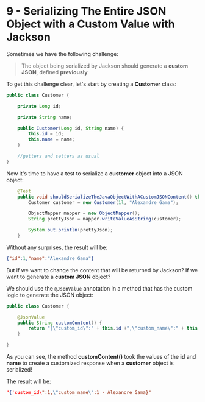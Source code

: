 # 9 - Serializing The Entire JSON Object with a Custom Value with Jackson

Sometimes we have the following challenge:

> The object being serialized by Jackson should generate a **custom JSON**, defined **previously**

To get this challenge clear, let's start by creating a **Customer** class:

```java
public class Customer {

	private Long id;

	private String name;

	public Customer(Long id, String name) {
		this.id = id;
		this.name = name;
	}

	//getters and setters as usual
}
```

Now it's time to have a test to serialize a **customer** object into a JSON object:

```java
	@Test
	public void shouldSerializeTheJavaObjectWithACustomJSONContent() throws Exception {
		Customer customer = new Customer(1l, "Alexandre Gama");

		ObjectMapper mapper = new ObjectMapper();
		String prettyJson = mapper.writeValueAsString(customer);

		System.out.println(prettyJson);		
	}
```

Without any surprises, the result will be:

```json
{"id":1,"name":"Alexandre Gama"}
```

But if we want to change the content that will be returned by Jackson? If we want to generate a **custom JSON** object?

We should use the ```@JsonValue``` annotation in a method that has the custom logic to generate the JSON object:

```java
public class Customer {

	@JsonValue
	public String customContent() {
		return "{\"custom_id\":" + this.id +",\"custom_name\":" + this.id + " - " + this.name +"}";
	}

}
```

As you can see, the method **customContent()** took the values of the **id** and **name** to create a customized response when a **customer** object is serialized!

The result will be:

```json
"{'custom_id\":1,\"custom_name\":1 - Alexandre Gama}"
```
